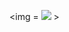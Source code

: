 <img = <img src="https://github.com/ElomaaTapio/ot-harjoitustyo/blob/main/dokumentaatio/kuvat/0b777cb4.jpg"> >
